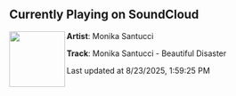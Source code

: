 ## Currently Playing on SoundCloud

[<img align="left" width="100" src="https://i1.sndcdn.com/artworks-O6hedf6M5IlpY6ZF-y3tniw-t500x500.png">](https://soundcloud.com/monikasantucci/monika-santucci-beautiful-1?in=saxurn/sets/domestic/)

**Artist**: Monika Santucci 

**Track**: Monika Santucci - Beautiful Disaster

Last updated at 8/23/2025, 1:59:25 PM
